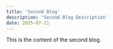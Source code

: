 ```yaml
---
title: 'Second Blog'
description: 'Second Blog Description'
date: 2025-07-11
---
```


This is the content of the second blog.
